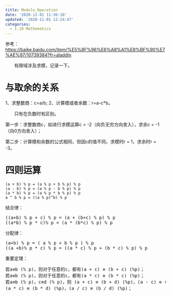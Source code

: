 ```yaml
---
title: Modulo_Operation
date: '2020-11-01 11:36:10'
updated: '2020-11-01 12:24:47'
categories:
  - 1.10 Mathematics
---
```

参考：<https://baike.baidu.com/item/%E5%8F%96%E6%A8%A1%E8%BF%90%E7%AE%97/10739384?fr=aladdin>

　　有限域涉及求模，记录一下。

# 与取余的关系

1、求整数商：c=a/b;
2、计算模或者余数：r=a-c*b。

　　只有在负数时有区别。

第一步：求整数商c，如进行求模运算c = -2（向负无穷方向舍入），求余c = -1（向0方向舍入）；

第二步：计算模和余数的公式相同，但因c的值不同，求模时r = 1，求余时r = -3。

# 四则运算

```
(a + b) % p = (a % p + b % p) % p
(a - b) % p = (a % p - b % p) % p
(a * b) % p = (a % p * b % p) % p
a ^ b % p = ((a % p)^b) % p
```

结合律：

<pre>
((a+b) % p + c) % p = (a + (b+c) % p) % p
((a*b) % p * c)% p = (a * (b*c) % p) % p
</pre>

分配律：

<pre>
(a+b) % p = ( a % p + b % p ) % p
((a +b)% p * c) % p = ((a * c) % p + (b * c) % p) % p
</pre>

重要定理：

<pre>
若a≡b (% p)，则对于任意的c，都有(a + c) ≡ (b + c) (%p)；
若a≡b (% p)，则对于任意的c，都有(a * c) ≡ (b * c) (%p)；
若a≡b (% p)，c≡d (% p)，则 (a + c) ≡ (b + d) (%p)，(a - c) ≡ (b - d) (%p)，
(a * c) ≡ (b * d) (%p)，(a / c) ≡ (b / d) (%p)； 
</pre>
